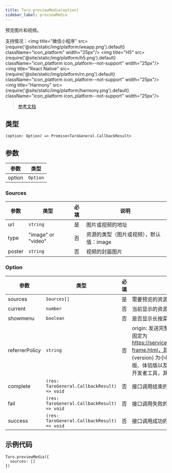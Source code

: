 ```yaml
---
title: Taro.previewMedia(option)
sidebar_label: previewMedia
---
```


预览图片和视频。

支持情况：<img title="微信小程序" src={require('@site/static/img/platform/weapp.png').default} className="icon_platform" width="25px"/> <img title="H5" src={require('@site/static/img/platform/h5.png').default} className="icon_platform icon_platform--not-support" width="25px"/> <img title="React Native" src={require('@site/static/img/platform/rn.png').default} className="icon_platform icon_platform--not-support" width="25px"/> <img title="Harmony" src={require('@site/static/img/platform/harmony.png').default} className="icon_platform icon_platform--not-support" width="25px"/>

> [参考文档](https://developers.weixin.qq.com/miniprogram/dev/api/media/image/wx.previewMedia.html)

## 类型

```tsx
(option: Option) => Promise<TaroGeneral.CallbackResult>
```

## 参数

| 参数 | 类型 |
| --- | --- |
| option | `Option` |

### Sources

| 参数 | 类型 | 必填 | 说明 |
| --- | --- | :---: | --- |
| url | `string` | 是 | 图片或视频的地址 |
| type | "image" or "video" | 否 | 资源的类型（图片或视频），默认值：image |
| poster | `string` | 否 | 视频的封面图片 |

### Option

| 参数 | 类型 | 必填 | 说明 |
| --- | --- | :---: | --- |
| sources | `Sources[]` | 是 | 需要预览的资源列表 |
| current | `number` | 否 | 当前显示的资源序号，默认值：0 |
| showmenu | `boolean` | 否 | 是否显示长按菜单	2.13.0，默认值：true |
| referrerPolicy | `string` | 否 | origin: 发送完整的referrer; no-referrer: 不发送。格式固定为 https://servicewechat.com/{appid}/{version}/page-frame.html，其中 {appid} 为小程序的 appid，{version} 为小程序的版本号，版本号为 0 表示为开发版、体验版以及审核版本，版本号为 devtools 表示为开发者工具，其余为正式版本；默认值：no-referrer |
| complete | `(res: TaroGeneral.CallbackResult) => void` | 否 | 接口调用结束的回调函数（调用成功、失败都会执行） |
| fail | `(res: TaroGeneral.CallbackResult) => void` | 否 | 接口调用失败的回调函数 |
| success | `(res: TaroGeneral.CallbackResult) => void` | 否 | 接口调用成功的回调函数 |

## 示例代码

```tsx
Taro.previewMedia({
  sources: []
})
```
